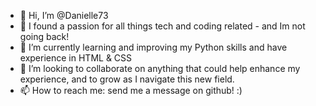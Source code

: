 - 👋 Hi, I’m @Danielle73
- 👀 I found a passion for all things tech and coding related - and Im not going back!
- 🌱 I’m currently learning and improving my Python skills and have experience in HTML & CSS
- 💞️ I’m looking to collaborate on anything that could help enhance my experience, and to grow as I navigate this new field. 
- 📫 How to reach me: send me a message on github! :) 

<!---
Danielle73/Danielle73 is a ✨ special ✨ repository because its `README.md` (this file) appears on your GitHub profile.
You can click the Preview link to take a look at your changes.
--->
